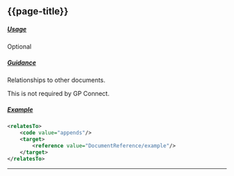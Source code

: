 ## {{page-title}}

<h5><ins>Usage</ins></h5>

<span class="mro-circle optional" title="Optional"></span> Optional

<h5><ins>Guidance</ins></h5>

Relationships to other documents.

This is not required by GP Connect.

<h5><ins>Example</ins></h5>

```xml
<relatesTo>
    <code value="appends"/>
    <target>
        <reference value="DocumentReference/example"/>
    </target>
</relatesTo>
```

---